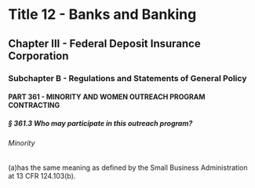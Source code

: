 
# Title 12 - Banks and Banking
## Chapter III - Federal Deposit Insurance Corporation
### Subchapter B - Regulations and Statements of General Policy
#### PART 361 - MINORITY AND WOMEN OUTREACH PROGRAM CONTRACTING
##### § 361.3 Who may participate in this outreach program?
###### Minority

(a)has the same meaning as defined by the Small Business Administration at 13 CFR 124.103(b).
